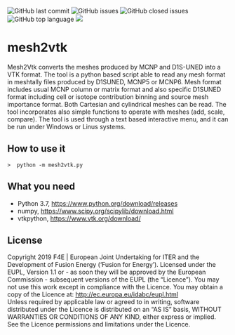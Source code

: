 ![GitHub last commit](https://img.shields.io/github/last-commit/Radiation-Transport/mesh2vtk)
![GitHub issues](https://img.shields.io/github/issues/Radiation-Transport/mesh2vtk)
![GitHub closed issues](https://img.shields.io/github/issues-closed-raw/Radiation-Transport/mesh2vtk)
![GitHub top language](https://img.shields.io/github/languages/top/Radiation-Transport/mesh2vtk)
![](https://img.shields.io/badge/license-EU%20PL-blue)

# mesh2vtk
Mesh2Vtk converts the meshes produced by MCNP and D1S-UNED into a VTK format. The tool is a python based script able to read any mesh format in meshtally files produced by D1SUNED, MCNP5 or MCNP6. Mesh format includes usual MCNP column or matrix format and also specific D1SUNED format including cell or isotope contribution binning and source mesh importance format. Both Cartesian and cylindrical meshes can be read. The tool incorporates also simple functions to operate with meshes (add, scale, compare). The tool is used through a text based interactive menu, and it can be run under Windows or Linus systems. 


## How to use it

    >  python -m mesh2vtk.py


## What you need
- Python 3.7, https://www.python.org/download/releases
- numpy, https://www.scipy.org/scipylib/download.html
- vtkpython, https://www.vtk.org/download/

## License
Copyright 2019 F4E | European Joint Undertaking for ITER and the Development of Fusion Energy (‘Fusion for Energy’). Licensed under the EUPL, Version 1.1 or - as soon they will be approved by the European Commission - subsequent versions of the EUPL (the “Licence”). You may not use this work except in compliance with the Licence. You may obtain a copy of the Licence at: http://ec.europa.eu/idabc/eupl.html   
Unless required by applicable law or agreed to in writing, software distributed under the Licence is distributed on an “AS IS” basis, WITHOUT WARRANTIES OR CONDITIONS OF ANY KIND, either express or implied. See the Licence permissions and limitations under the Licence.
